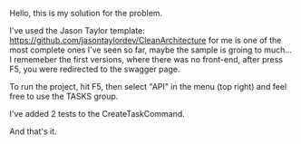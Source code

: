 Hello, this is my solution for the problem.

I've used the Jason Taylor template: https://github.com/jasontaylordev/CleanArchitecture for me is one of the most complete ones I've seen so far, maybe the sample is groing to much... I rememeber the first versions, where there was no front-end, after press F5, you were redirected to the swagger page.

To run the project, hit F5, then select "API" in the menu (top right) and feel free to use the TASKS group.

I've added 2 tests to the CreateTaskCommand.

And that's it.
